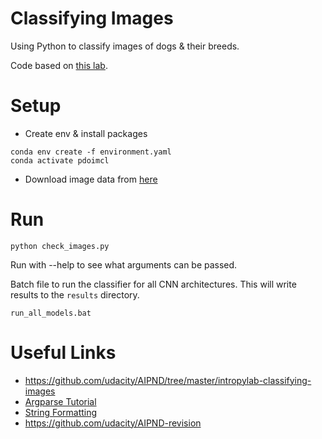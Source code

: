 <!-- @format -->

# Classifying Images

Using Python to classify images of dogs & their breeds.

Code based on [this lab](https://github.com/udacity/AIPND/tree/master/intropylab-classifying-images).

# Setup

-  Create env & install packages

```
conda env create -f environment.yaml
conda activate pdoimcl
```

-  Download image data from [here](https://go.g6g.me/pdoimclpi)

# Run

```
python check_images.py
```

Run with --help to see what arguments can be passed.

Batch file to run the classifier for all CNN architectures. This will write results to the `results` directory.

```
run_all_models.bat
```

# Useful Links

-  https://github.com/udacity/AIPND/tree/master/intropylab-classifying-images
-  [Argparse Tutorial](https://docs.python.org/3/howto/argparse.html)
-  [String Formatting](https://docs.python.org/3/library/string.html#format-string-syntax)
-  https://github.com/udacity/AIPND-revision

